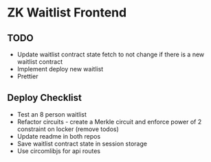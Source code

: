 # ZK Waitlist Frontend

## TODO
- Update waitlist contract state fetch to not change if there is a new waitlist contract
- Implement deploy new waitlist 
- Prettier

## Deploy Checklist
- Test an 8 person waitlist
- Refactor circuits - create a Merkle circuit and enforce power of 2 constraint on locker (remove todos)
- Update readme in both repos
- Save waitlist contract state in session storage
- Use circomlibjs for api routes